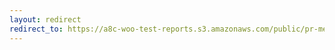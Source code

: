 ```yaml
---
layout: redirect
redirect_to: https://a8c-woo-test-reports.s3.amazonaws.com/public/pr-merge/45099/e2e/index.html
---
```

